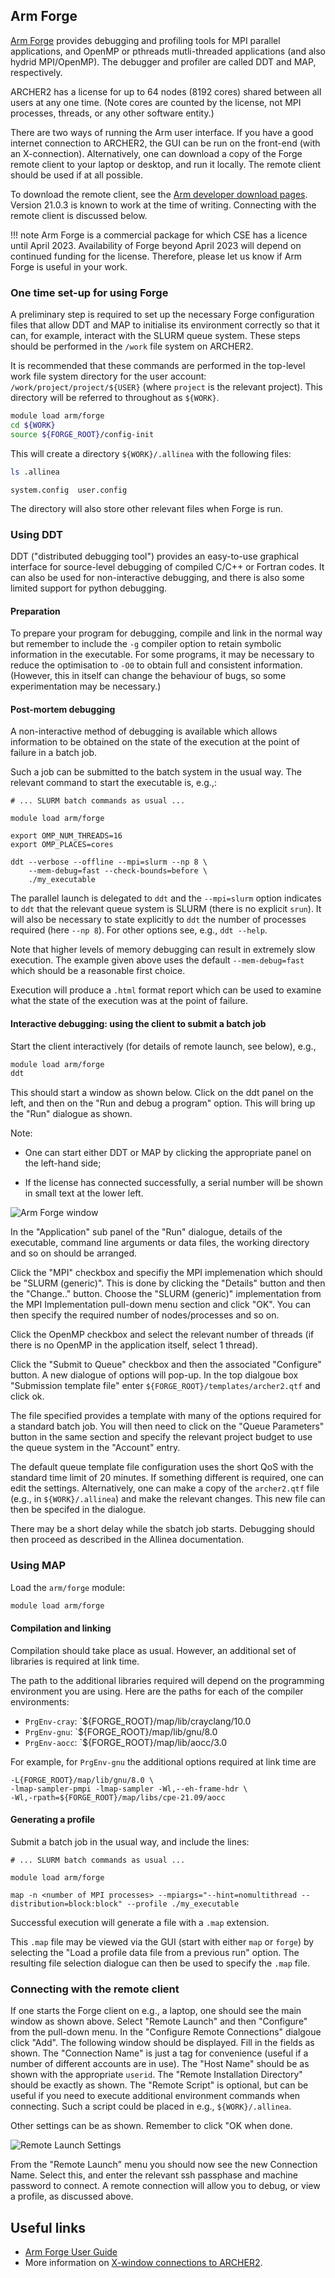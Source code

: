 ## Arm Forge

[Arm Forge](https://developer.arm.com/Tools%20and%20Software/Arm%20Forge)
provides debugging and profiling tools for MPI parallel applications, and
OpenMP or pthreads mutli-threaded applications (and also hydrid MPI/OpenMP).
The debugger and profiler are called DDT and MAP, respectively.

ARCHER2 has a license for up to 64 nodes (8192 cores) shared between
all users at any one time. (Note cores are counted by the license, not
MPI processes, threads, or any other software entity.)

There are two ways of running the Arm user interface. If you have a good
internet connection to ARCHER2, the GUI can be run on the front-end (with
an X-connection).
Alternatively, one can download a copy of the Forge remote client to your
laptop or desktop, and run it locally. The remote client should be used if
at all possible.

To download the remote client, see the
[Arm developer download pages](https://developer.arm.com/downloads/-/arm-forge). Version 21.0.3 is known to work at the time of writing. Connecting with
the remote client is discussed below.


!!! note
    Arm Forge is a commercial package for which CSE has a licence until
    April 2023. Availability of Forge beyond April 2023 will depend on
    continued funding for the license. Therefore, please let us know if
    Arm Forge is useful in your work.


### One time set-up for using Forge

A preliminary step is required to set up the necessary
Forge configuration files that allow DDT and MAP to initialise its
environment correctly so that it can, for example, interact with
the SLURM queue system. These steps should be performed in the `/work`
file system on ARCHER2.

It is recommended that these commands are performed in the top-level work
file system directory for the user account: `/work/project/project/${USER}`
(where `project` is the relevant project). This directory will
be referred to throughout as `${WORK}`.
```bash
module load arm/forge
cd ${WORK}
source ${FORGE_ROOT}/config-init
```
This will create a directory `${WORK}/.allinea` with the following files:
```bash
ls .allinea
```
```output
system.config  user.config
```
The directory will also store other relevant files when Forge is run.

### Using DDT

DDT ("distributed debugging tool") provides an easy-to-use graphical
interface for source-level debugging of compiled C/C++ or Fortran codes.
It can also be used for non-interactive debugging, and there
is also some limited support for python debugging.

#### Preparation

To prepare your program for debugging, compile and link in the normal way
but remember to include the `-g` compiler option to retain symbolic
information in the executable. For some programs, it may be necessary
to reduce the optimisation to `-O0` to obtain full and consistent
information. (However, this in itself can change
the behaviour of bugs, so some experimentation may be necessary.)

#### Post-mortem debugging

A non-interactive method of debugging is available which allows information
to be obtained on the state of the execution at the point of failure in a
batch job.

Such a job can be submitted to the batch system in the usual way. The
relevant command to start the executable is, e.g.,:
```slurm
# ... SLURM batch commands as usual ...

module load arm/forge

export OMP_NUM_THREADS=16
export OMP_PLACES=cores

ddt --verbose --offline --mpi=slurm --np 8 \
    --mem-debug=fast --check-bounds=before \
    ./my_executable
```
The parallel launch is delegated to `ddt` and the `--mpi=slurm` option
indicates to `ddt` that the relevant queue system is SLURM
(there is no explicit `srun`). It will also be
necessary to state explicitly to `ddt` the number of processes
required (here `--np 8`). For other options see, e.g., `ddt --help`.

Note that higher levels of memory debugging can result in extremely
slow execution. The example given above uses the default
`--mem-debug=fast` which should be a reasonable first choice.

Execution will produce a `.html` format report which can be used
to examine what the state of the execution was at the point of
failure.


#### Interactive debugging: using the client to submit a batch job

Start the client interactively (for details of remote launch, see below),
e.g.,
```bash
module load arm/forge
ddt
```

This should start a window as shown below. Click on the ddt panel on
the left, and then on the "Run and debug a program" option. This
will bring up the "Run" dialogue as shown.

Note:

* One can start either DDT or MAP by clicking the appropriate panel on
the left-hand side;

* If the license has connected successfully, a serial number will be
shown in small text at the lower left.


![Arm Forge window](./forge-ddt.png)

In the "Application" sub panel of the "Run" dialogue, details of the
executable, command line arguments or data files, the working directory
and so on should be arranged.

Click the "MPI" checkbox and specifiy the MPI implemenation which should
be "SLURM (generic)". This is done by clicking the "Details" button and
then the "Change.." button. Choose the "SLURM (generic)" implementation
from the MPI Implementation pull-down menu section and click "OK". You
can then specify the required number of nodes/processes and so on.

Click the OpenMP checkbox and select the relevant number of threads
(if there is no OpenMP in the application itself, select 1 thread).

Click the "Submit to Queue" checkbox and then the associated "Configure"
button. A new dialogue of options will pop-up. In the top dialgoue box
"Submission template file" enter `${FORGE_ROOT}/templates/archer2.qtf`
and click ok.

The file specified provides a template with many of the options required
for a standard batch job. You will then need to click on the
"Queue Parameters" button in the same section and specify
the relevant project budget to use the queue system in the "Account"
entry.

The default queue template file configuration uses the short QoS with the
standard time limit of 20 minutes. If something different is required,
one can edit the settings. Alternatively, one can make a copy of the
`archer2.qtf` file (e.g., in `${WORK}/.allinea`) and make the relevant
changes. This new file can then be specifed in the dialogue.

There may be a short delay while the sbatch job starts. Debugging should
then proceed as described in the Allinea documentation.


### Using MAP

Load the `arm/forge` module:

```bash
module load arm/forge
```

#### Compilation and linking

Compilation should take place as usual. However, an additional set of
libraries is required at link time.

The path to the additional libraries required will depend on the programming
environment you are using. Here are the paths for each of the compiler
environments:

- `PrgEnv-cray`: `${FORGE_ROOT}/map/lib/crayclang/10.0
- `PrgEnv-gnu`: `${FORGE_ROOT}/map/lib/gnu/8.0
- `PrgEnv-aocc`: `${FORGE_ROOT}/map/lib/aocc/3.0

For example, for `PrgEnv-gnu` the additional options required at link time
are
```
-L{FORGE_ROOT}/map/lib/gnu/8.0 \
-lmap-sampler-pmpi -lmap-sampler -Wl,--eh-frame-hdr \
-Wl,-rpath=${FORGE_ROOT}/map/libs/cpe-21.09/aocc
```

#### Generating a profile

Submit a batch job in the usual way, and include the lines:
```slurm
# ... SLURM batch commands as usual ...

module load arm/forge

map -n <number of MPI processes> --mpiargs="--hint=nomultithread --distribution=block:block" --profile ./my_executable
```
Successful execution will generate a file with a ```.map``` extension.

This `.map` file may be viewed via the GUI (start with either `map` or
`forge`) by selecting the
"Load a profile data file from a previous run" option. The resulting
file selection dialogue can then be used to specify the `.map` file.


### Connecting with the remote client

If one starts the Forge client on e.g., a laptop, one should see the main window as
shown above. Select "Remote Launch" and then "Configure" from the
pull-down menu. In the "Configure Remote Connections" dialgoue
click "Add". The following window should be displayed. Fill
in the fields as shown. The "Connection Name" is just a tag
for convenience (useful if a number of different accounts are
in use). The "Host Name" should be as shown with the appropriate
`userid`. The "Remote Installation Directory" should be exactly as
shown. The "Remote Script" is optional, but can be useful if you
need to execute additional environment commands when connecting.
Such a script could be placed in e.g., `${WORK}/.allinea`.

Other settings can be as shown. Remember to click "OK when done.

![Remote Launch Settings](./forge-remote-launch.png)


From the "Remote Launch" menu you should now see the new Connection
Name. Select this, and enter the relevant ssh passphase and machine
password to connect. A remote connection will allow you to debug,
or view a profile, as discussed above.



## Useful links


  - [Arm Forge User Guide](https://developer.arm.com/documentation/101136/latest/)
  - More information on [X-window connections to ARCHER2](https://docs.archer2.ac.uk/user-guide/connecting/#logging-in).
